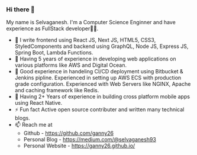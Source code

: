 ### Hi there 👋

My name is Selvaganesh. I'm a Computer Science Enginner and have experience as FullStack developer👨‍💻. 

 - 🔭 I write frontend using React JS, Next JS, HTML5, CSS3, StyledComponents and backend using GraphQL, Node JS, Express JS, Spring Boot, Lambda Functions.
 - 🥳 Having 5 years of experience in developing web applications on various platforms like AWS and Digital Ocean. 
 - 💼 Good experience in handeling CI/CD deployment using Bitbucket & Jenkins pipline. Experienced in setting up AWS ECS with production grade configuration. Experienced with Web Servers like NGINX, Apache and caching framework like Redis. 
 - 📱 Having 2+ Years of experience in building cross platform mobile apps using React Native.
 - ⚡ Fun fact Active open source contributer and written many technical blogs.
 - 📫 Reach me at
    - Github - https://github.com/ganny26
    - Personal Blog - https://medium.com/@selvaganesh93
    - Personal Website - https://ganny26.github.io/

<!--
**ganny26/ganny26** is a ✨ _special_ ✨ repository because its `README.md` (this file) appears on your GitHub profile.

Here are some ideas to get you started:

- 🔭 I’m currently working on ...
- 🌱 I’m currently learning ...
- 👯 I’m looking to collaborate on ...
- 🤔 I’m looking for help with ...
- 💬 Ask me about ...
- 📫 How to reach me: ...
- 😄 Pronouns: ...
- ⚡ Fun fact: ...
-->




